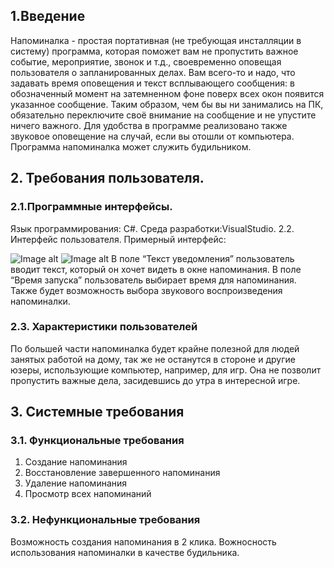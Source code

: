 ## 1.Введение
Напоминалка - простая портативная (не требующая инсталляции в систему) программа, которая поможет вам не пропустить важное событие, мероприятие, звонок и т.д., своевременно оповещая пользователя о запланированных делах.
Вам всего-то и надо, что задавать время оповещения и текст всплывающего сообщения: в обозначенный момент на затемненном фоне поверх всех окон появится указанное сообщение. Таким образом, чем бы вы ни занимались на ПК, обязательно переключите своё внимание на сообщение и не упустите ничего важного.
Для удобства в программе реализовано также звуковое оповещение на случай, если вы отошли от компьютера.
Программа напоминалка может служить будильником.

## 2. Требования пользователя.
### 2.1.Программные интерфейсы.
Язык программирования: С#.
Среда разработки:VisualStudio.
2.2. Интерфейс пользователя.
Примерный интерфейс:
 
 ![Image alt](https://github.com/vladislavtruskov/laba2/blob/master/123.png)
  ![Image alt](https://github.com/vladislavtruskov/laba2/blob/master/1234.png)
В поле “Текст уведомления” пользователь вводит текст, который он хочет видеть в окне напоминания.
В поле “Время запуска” пользователь выбирает время для напоминания.
Также будет возможность выбора звукового воспроизведения напоминалки.
### 2.3. Характеристики пользователей
По большей части напоминалка будет крайне полезной для людей занятых работой на дому, так же не останутся в стороне и другие юзеры, использующие компьютер, например, для игр. Она не позволит пропустить важные дела, засидевшись до утра в интересной игре.

## 3. Системные требования
### 3.1. Функциональные требования
1. Создание напоминания
2. Восстановление завершенного напоминания 
3. Удаление напоминания
4. Просмотр всех напоминаний
### 3.2. Нефункциональные требования
Возможность создания напоминания в 2 клика. Вожносность использования напоминалки в качестве будильника.
